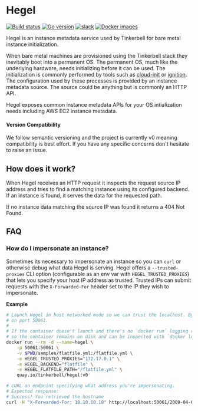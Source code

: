 # Hegel

[![Build status](https://img.shields.io/github/workflow/status/tinkerbell/hegel/Hegel?label=Build&logo=github)](https://img.shields.io/github/workflow/status/tinkerbell/hegel/Hegel?label=Hegel&logo=github) 
[![Go version](https://img.shields.io/github/go-mod/go-version/tinkerbell/hegel?logo=go)](https://img.shields.io/github/go-mod/go-version/tinkerbell/hegel)
[![slack](https://img.shields.io/badge/CNCF-%23tinkerbell-blue?logo=slack)](https://cloud-native.slack.com/archives/C01SRB41GMT)
[![Docker images](https://img.shields.io/badge/Image-quay.io/tinkerbell/hegel-blue?logo=docker)](https://quay.io/repository/tinkerbell/hegel?tab=tags)

Hegel is an instance metadata service used by Tinkerbell for bare metal instance initialization.

When bare metal machines are provisioned using the Tinkerbell stack they inevitably boot into a
permanent OS. The permanent OS, much like the underlying hardware, needs initializing before it 
can be used. The initialization is commonly performed by tools such as [cloud-init] or [ignition]. 
The configuration used by these processes is provided by an instance metadata source. The source
could be anything but is commonly an HTTP API.

Hegel exposes common instance metadata APIs for your OS intialization needs including AWS EC2 
instance metadata.

#### Version Compatibility

We follow semantic versioning and the project is currently v0 meaning compatibility is best effort.
If you have any specific concerns don't hesitate to raise an issue.

## How does it work?

When Hegel receives an HTTP request it inspects the request source IP address and tries to find a
matching instance using its configured backend. If an instance is found, it serves the data for the
requested path.

If no instance data matching the source IP was found it returns a 404 Not Found.

## FAQ

### How do I impersonate an instance?

Sometimes its necessary to impersonate an instance so you can `curl` or otherwise debug what data 
Hegel is serving. Hegel offers a `--trusted-proxies` CLI option (configurable as an env var with
`HEGEL_TRUSTED_PROXIES`) that lets you specify your host IP address as trusted. Trusted IPs can
submit requests with the `X-Forwarded-For` header set to the IP they wish to impersonate.

**Example**

```sh
# Launch Hegel in host networked mode so we can trust the localhost. By default, Hegel listens
# on port 50061.
#
# If the container doesn't launch and there's no `docker run` logging remove the --rm flag 
# so the container remains on disk and can be inspected with `docker logs`.
docker run --rm -d --name=hegel \
    -p 50061:50061 \
    -v $PWD/samples/flatfile.yml:/flatfile.yml \
    -e HEGEL_TRUSTED_PROXIES="172.17.0.1" \
    -e HEGEL_BACKEND="flatfile" \
    -e HEGEL_FLATFILE_PATH="/flatfile.yml" \
    quay.io/tinkerbell/hegel:v0
```

```sh
# cURL an endpoint specifying what address you're impersonating.
# Expected response:
# Success! You retrieved the hostname
curl -H "X-Forwarded-For: 10.10.10.10" http://localhost:50061/2009-04-04/meta-data/hostname
```

[cloud-init]: https://cloudinit.readthedocs.io/en/latest/
[ignition]: https://coreos.github.io/ignition/